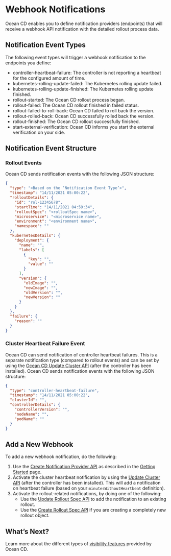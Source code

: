 <meta name="robots" content="noindex">

# Webhook Notifications

Ocean CD enables you to define notification providers (endpoints) that will receive a webhook API notification with the detailed rollout process data.

## Notification Event Types

The following event types will trigger a webhook notification to the endpoints you define:
- controller-heartbeat-failure: The controller is not reporting a heartbeat for the configured amount of time.
- kubernetes-rolling-update-failed: The Kubernetes rolling update failed.
- kubernetes-rolling-update-finished: The Kubernetes rolling update finished.
- rollout-started: The Ocean CD rollout process began.
- rollout-failed: The Ocean CD rollout finished in failed status.
- rollout-failed-to-roll-back: Ocean CD failed to roll back the version.
- rollout-rolled-back: Ocean CD successfully rolled back the version.
- rollout-finished: The Ocean CD rollout successfully finished.
- start-external-verification: Ocean CD informs you start the external verification on your side.

## Notification Event Structure

### Rollout Events

Ocean CD sends notification events with the following JSON structure:

```json
{
  "type": "<Based on the ‘Notification Event Type’>",
  "timestamp": "14/11/2021 05:00:22",
  "rolloutDetails": {
    "id": "rol-12345678",
    "startTime": "14/11/2021 04:59:34",
    "rolloutSpec": "<rolloutSpec name>",
    "microservice": "<microservice name>",
    "environment": "<environment name>",
    "namespace": ""
  },
  "kubernetesDetails": {
    "deployment": {
      "name": "",
      "labels": [
        {
          "key": "",
          "value": ""
        }
      ],
      "version": {
        "oldImage": "",
        "newImage": "",
        "oldVersion": "",
        "newVersion": ""
      }
    }
  },
  "failure": {
    "reason": ""
  }
}
```
### Cluster Heartbeat Failure Event

Ocean CD can send notification of controller heartbeat failures. This is a separate notification type (compared to rollout events) and can be set by using the [Ocean CD Update Cluster API](https://docs.spot.io/api/#operation/OceanCDClusterUpdate) (after the controller has been installed). Ocean CD sends notification events with the following JSON structure:

```json
{
  "type": "controller-heartbeat-failure",
  "timestamp": "14/11/2021 05:00:22",
  "clusterId": "",
  "controllerDetails": {
    "controllerVersion": "",
    "nodeName": "",
    "podName": ""
  }
}
```

## Add a New Webhook

To add a new webhook notification, do the following:
1. Use the [Create Notification Provider API](https://docs.spot.io/api/#operation/OceanCDNotificationProviderCreate) as described in the [Getting Started](ocean-cd/getting-started/) page.
2. Activate the cluster heartbeat notification by using the [Update Cluster API](https://docs.spot.io/api/#operation/OceanCDClusterUpdate) (after the controller has been installed). This will add a notification on heartbeat failure (based on your `minutesWithoutHeartbeat` definition).
3. Activate the rollout-related notifications, by doing one of the following:
   - Use the [Update Rollout Spec API](https://docs.spot.io/api/#operation/OceanCDRolloutSpecUpdate) to add the notification to an existing rollout.
   - Use the [Create Rollout Spec API](https://docs.spot.io/api/#operation/OceanCDRolloutSpecCreate) if you are creating a completely new rollout object.

## What’s Next?

Learn more about the different types of [visibility features](ocean-cd/features/granular-visibility/) provided by Ocean CD.
